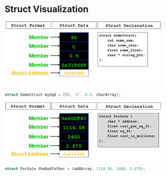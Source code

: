 # Struct Visualization

![](assets/structvis1.JPG)
```c
struct SomeStruct mySqd = {90, 'C', 0.5, charArray};
```

![](assets/structvis2.JPG)
```c
struct ForSale theGodfather = {addArray, 1114.58, 2400, 2.675};
```
